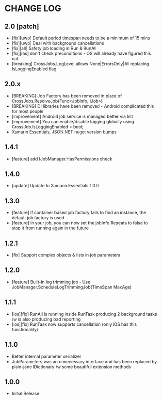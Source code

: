 # CHANGE LOG

## 2.0 [patch]
* [fix][uwp] Default period timespan needs to be a minimum of 15 mins
* [fix][uwp] Deal with background cancellations
* [fix][all] Safety job loading in Run & RunAll
* [fix][ios] don't check preconditions - OS will already have figured this out
* [breaking] CrossJobs.LogLevel allows None|ErrorsOnly|All replacing IsLoggingEnabled flag

## 2.0.x
* [BREAKING] Job Factory has been removed in place of CrossJobs.ResolveJob(Func<JobInfo, IJob>)
* [BREAKING] DI libraries have been removed - Android complicated this for most people 
* [improvement] Android job service is managed better via Init
* [improvement] You can enable/disable logging globally using CrossJob.IsLoggingEnabled = bool;
* Xamarin Essentials, JSON.NET nuget version bumps

## 1.4.1
* [feature] add IJobManager.HasPermissions check

## 1.4.0
* [update] Update to Xamarin.Essentials 1.0.0

## 1.3.0
* [feature] If container based job factory fails to find an instance, the default job factory is used
* [feature] In your job, you can now set the jobInfo.Repeats to false to stop it from running again in the future

## 1.2.1
* [fix] Support complex objects & lists in job parameters

## 1.2.0
* [feature] Built-in log trimming job - Use JobManager.ScheduleLogTrimmingJob(TimeSpan MaxAge)

## 1.1.1
* [ios][fix] RunAll is running inside RunTask producing 2 background tasks /w is also producing bad reporting
* [ios][fix] RunTask now supports cancellation (only iOS has this functionality)

## 1.1.0
* Better internal parameter serializer
* JobParameters was an unnecessary interface and has been replaced by plain-jane IDictionary /w some beautiful extension methods

## 1.0.0
* Initial Release